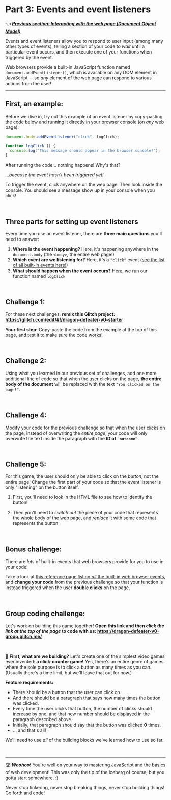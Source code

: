 # Part 3: Events and event listeners

:point_left: ***[Previous section: Interacting with the web page (Document Object Model)](https://github.com/LearnTeachCode/beginner-javascript-workshop/blob/master/2-dom-challenges.md)***

Events and event listeners allow you to respond to user input (among many other types of events), telling a section of your code to *wait* until a particular event occurs, and then execute one of your functions when triggered by the event.

Web browsers provide a built-in JavaScript function named `document.addEventListener()`, which is available on any DOM element in JavaScript -- so *any* element of the web page can respond to various actions from the user!

<hr/>

## First, an example:

Before we dive in, try out this example of an event listener by copy-pasting the code below and running it directly in your browser console (on *any* web page):

```javascript
document.body.addEventListener("click", logClick);

function logClick () {
  console.log("This message should appear in the browser console!");
}
```

After running the code... nothing happens! Why's that? 

*...because the event hasn't been triggered yet!* 

To trigger the event, click anywhere on the web page. Then look inside the console. You should see a message show up in your console when you click!

<br/>

## Three parts for setting up event listeners

Every time you use an event listener, there are **three main questions** you'll need to answer:

  1. **Where is the event happening?** Here, it's happening anywhere in the `document.body` (the `<body>`, the entire web page!)
  2. **Which event are we listening for?** Here, it's a `"click"` event ([see the list of all built-in events here!](https://developer.mozilla.org/en-US/docs/Web/Events))
  3. **What should happen when the event occurs?** Here, we run our function named `logClick`

<br/>

## Challenge 1:

For these next challenges, **remix this Glitch project: https://glitch.com/edit/#!/dragon-defeater-v0-starter**

**Your first step:** Copy-paste the code from the example at the top of this page, and test it to make sure the code works!

<br/>

## Challenge 2:

Using what you learned in our previous set of challenges, add one more additional line of code so that when the user clicks on the page, **the entire body of the document** will be replaced with the text `"You clicked on the page!"`.

<br/>

## Challenge 4:

Modify your code for the previous challenge so that when the user clicks on the page, instead of overwriting the *entire page*, your code will only overwrite the text inside the paragraph with the **ID of `"outcome"`**.

<br/>

## Challenge 5:

For this game, the user should only be able to click on the *button*, not the entire page! Change the first part of your code so that the event listener is only "listening" on the button itself.

  1. First, you'll need to look in the HTML file to see how to identify the button!
  
  2. Then you'll need to *switch out* the piece of your code that represents the whole body of the web page, and *replace* it with some code that represents the button.

<br/>

## Bonus challenge:

There are *lots* of built-in events that web browsers provide for you to use in your code!

Take a look at [this reference page listing *all* the built-in web browser events](https://developer.mozilla.org/en-US/docs/Web/Events), and **change your code** from the previous challenge so that your function is instead triggered when the user **double clicks** on the page.

<br/>

## Group coding challenge:

Let's work on building this game together! **Open this link and then *click the link at the top of the page* to code with us: https://dragon-defeater-v0-group.glitch.me/**

<br/>

:hammer: **First, what are we building?** Let's create one of the simplest video games ever invented: **a click-counter game!** Yes, there's an entire genre of games where the sole purpose is to click a button as many times as you can. (Usually there's a time limit, but we'll leave that out for now.)

**Feature requirements:**

  - There should be a button that the user can click on.
  - And there should be a paragraph that says how many times the button was clicked.
  - Every time the user clicks that button, the number of clicks should increase by one, and that new number should be displayed in the paragraph described above.
  - Initially, that paragraph should say that the button was clicked **0** times.
  - ... and that's all!

We'll need to use *all* of the building blocks we've learned how to use so far.

<br/>

<hr/>

:trophy: ***Woohoo!*** You're well on your way to mastering JavaScript and the basics of web development! This was only the tip of the iceberg of course, but you gotta start somewhere. :)

Never stop tinkering, never stop breaking things, never stop building things! Go forth and code!
